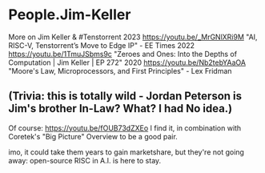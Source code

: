 # People.Jim-Keller

More on Jim Keller & #Tenstorrent
2023 https://youtu.be/_MrGNlXRi9M "AI, RISC-V, Tenstorrent’s Move to Edge IP" - EE Times
2022 https://youtu.be/1TmuJSbms9c "Zeroes and Ones: Into the Depths of Computation | Jim Keller | EP 272"
2020 https://youtu.be/Nb2tebYAaOA "Moore's Law, Microprocessors, and First Principles" - Lex Fridman

(Trivia: this is totally wild - Jordan Peterson is Jim's brother In-Law? What? I had No idea.) 
---
Of course: https://youtu.be/fOUB73dZXEo
I find it, in combination with Coretek's "Big Picture" Overview to be a good pair.

imo, it could take them years to gain marketshare, but they're not going away: open-source RISC in A.I. is here to stay.
